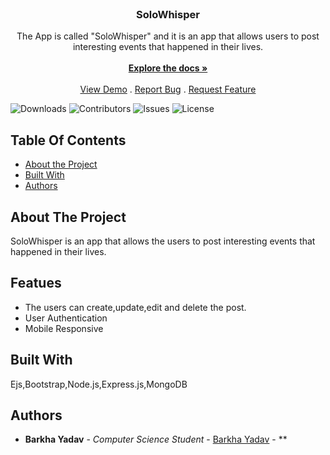 <br/>
<p align="center">
  <h3 align="center">SoloWhisper</h3>

  <p align="center">
    The App is called "SoloWhisper" and it is an app that allows users to post interesting events that happened in their lives.
    <br/>
    <br/>
    <a href="https://github.com/barkhayadav12/SoloWhisper_SOLO"><strong>Explore the docs »</strong></a>
    <br/>
    <br/>
    <a href="https://github.com/barkhayadav12/SoloWhisper_SOLO">View Demo</a>
    .
    <a href="https://github.com/barkhayadav12/SoloWhisper_SOLO/issues">Report Bug</a>
    .
    <a href="https://github.com/barkhayadav12/SoloWhisper_SOLO/issues">Request Feature</a>
  </p>
</p>

![Downloads](https://img.shields.io/github/downloads/barkhayadav12/SoloWhisper_SOLO/total) ![Contributors](https://img.shields.io/github/contributors/barkhayadav12/SoloWhisper_SOLO?color=dark-green) ![Issues](https://img.shields.io/github/issues/barkhayadav12/SoloWhisper_SOLO) ![License](https://img.shields.io/github/license/barkhayadav12/SoloWhisper_SOLO) 

## Table Of Contents

* [About the Project](#about-the-project)
* [Built With](#built-with)
* [Authors](#authors)


## About The Project

SoloWhisper is an app that allows the users to post interesting events that happened in their lives. 

## Featues
<ul>
  <li>The users can create,update,edit and delete the post.</li>
  <li>User Authentication</li>
  <li>Mobile Responsive</li>
</ul>

## Built With

Ejs,Bootstrap,Node.js,Express.js,MongoDB





## Authors

* **Barkha Yadav** - *Computer Science Student* - [Barkha Yadav](https://github.com/barkhayadav12/) - **


